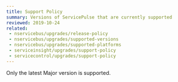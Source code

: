 ```yaml
---
title: Support Policy
summary: Versions of ServicePulse that are currently supported
reviewed: 2019-10-24
related:
 - nservicebus/upgrades/release-policy
 - nservicebus/upgrades/supported-versions
 - nservicebus/upgrades/supported-platforms
 - serviceinsight/upgrades/support-policy
 - servicecontrol/upgrades/support-policy 
---
```


Only the latest Major version is supported.